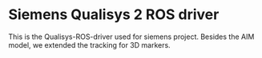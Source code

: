 # Siemens Qualisys 2 ROS driver

This is the Qualisys-ROS-driver used for siemens project.
Besides the AIM model, we extended the tracking for 3D markers.

